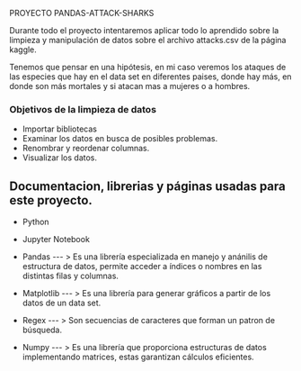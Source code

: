 PROYECTO PANDAS-ATTACK-SHARKS


Durante todo el proyecto intentaremos aplicar todo lo aprendido sobre la limpieza y manipulación de datos 
sobre el archivo attacks.csv de la página kaggle.

Tenemos que pensar en una hipótesis, en mi caso veremos los ataques de las especies que hay en el data set en 
diferentes paises, donde hay más, en donde son más mortales y si atacan mas a mujeres o a hombres.

### Objetivos de la limpieza de datos

* Importar bibliotecas
* Examinar los datos en busca de posibles problemas.
* Renombrar y reordenar columnas.
* Visualizar los datos.

## Documentacion, librerias y páginas usadas para este proyecto.

* Python 

* Jupyter Notebook

* Pandas --- > Es una librería especializada en manejo y anánilis de estructura de datos, permite acceder 
	a índices o nombres en las distintas filas y columnas.

* Matplotlib --- > Es una librería para generar gráficos a partir de los datos de un data set.

* Regex --- > Son secuencias de caracteres que forman un patron de búsqueda.

* Numpy --- > Es una librería que proporciona estructuras de datos implementando matrices, estas garantizan
 cálculos eficientes.
